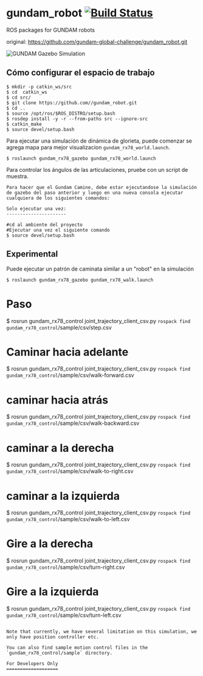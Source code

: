 gundam_robot [![Build Status](https://travis-ci.com/gundam-global-challenge/gundam_robot.svg?branch=master)](https://travis-ci.com/gundam-global-challenge/gundam_robot)
========================================================================================================================================================================
ROS packages for GUNDAM robots

original: https://github.com/gundam-global-challenge/gundam_robot.git


![GUNDAM Gazebo Simulation](imgs/gundam_AKG.jpg)


Cómo configurar el espacio de trabajo
----------------------

```
$ mkdir -p catkin_ws/src
$ cd  catkin_ws
$ cd src/
$ git clone https://github.com//gundam_robot.git
$ cd ..
$ source /opt/ros/$ROS_DISTRO/setup.bash
$ rosdep install -y -r --from-paths src --ignore-src
$ catkin_make
$ source devel/setup.bash
```
Para ejecutar una simulación de dinámica de glorieta, puede comenzar se agrega mapa para mejor visualizacion `gundam_rx78_world.launch`.

```
$ roslaunch gundam_rx78_gazebo gundam_rx78_world.launch
```

Para controlar los ángulos de las articulaciones, pruebe con un script de muestra.

```
Para hacer que el Gundam Camine, debe estar ejecutandose la simulación de gazebo del paso anterior y luego en una nueva consola ejecutar cualquiera de los siguientes comandos:

Solo ejecutar una vez:
----------------------

#cd al ambiente del proyecto
#Ejecutar una vez el siguiente comando
$ source devel/setup.bash
```
Experimental
------------

Puede ejecutar un patrón de caminata similar a un "robot" en la simulación
```
$ roslaunch gundam_rx78_gazebo gundam_rx78_walk.launch
```

# Paso
$ rosrun gundam_rx78_control joint_trajectory_client_csv.py `rospack find gundam_rx78_control`/sample/csv/step.csv
# Caminar hacia adelante
$ rosrun gundam_rx78_control joint_trajectory_client_csv.py `rospack find gundam_rx78_control`/sample/csv/walk-forward.csv
# caminar hacia atrás
$ rosrun gundam_rx78_control joint_trajectory_client_csv.py `rospack find gundam_rx78_control`/sample/csv/walk-backward.csv
# caminar a la derecha
$ rosrun gundam_rx78_control joint_trajectory_client_csv.py `rospack find gundam_rx78_control`/sample/csv/walk-to-right.csv
# caminar a la izquierda
$ rosrun gundam_rx78_control joint_trajectory_client_csv.py `rospack find gundam_rx78_control`/sample/csv/walk-to-left.csv
# Gire a la derecha
$ rosrun gundam_rx78_control joint_trajectory_client_csv.py `rospack find gundam_rx78_control`/sample/csv/turn-right.csv
# Gire a la izquierda
$ rosrun gundam_rx78_control joint_trajectory_client_csv.py `rospack find gundam_rx78_control`/sample/csv/turn-left.csv
```

Note that currently, we have several limitation on this simulation, we only have position controller etc.

You can also find sample motion control files in the `gundam_rx78_control/sample` directory.

For Developers Only
===================

